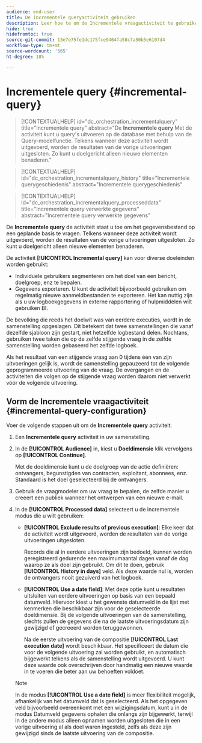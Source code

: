```yaml
---
audience: end-user
title: De incrementele queryactiviteit gebruiken
description: Leer hoe te om de Incrementele vraagactiviteit te gebruiken
hide: true
hidefromtoc: true
source-git-commit: 13e7e75fe1dc175fce9464fa58c7a50b5e6107d4
workflow-type: tm+mt
source-wordcount: '565'
ht-degree: 18%

---
```


# Incrementele query {#incremental-query}

>[!CONTEXTUALHELP]
>id="dc_orchestration_incrementalquery"
>title="Incrementele query"
>abstract="De **Incrementele query** Met de activiteit kunt u query&#39;s uitvoeren op de database met behulp van de Query-modelfunctie. Telkens wanneer deze activiteit wordt uitgevoerd, worden de resultaten van de vorige uitvoeringen uitgesloten. Zo kunt u doelgericht alleen nieuwe elementen benaderen."

>[!CONTEXTUALHELP]
>id="dc_orchestration_incrementalquery_history"
>title="Incrementele querygeschiedenis"
>abstract="Incrementele querygeschiedenis"

>[!CONTEXTUALHELP]
>id="dc_orchestration_incrementalquery_processeddata"
>title="Incrementele query verwerkte gegevens"
>abstract="Incrementele query verwerkte gegevens"

De **Incrementele query** de activiteit staat u toe om het gegevensbestand op een geplande basis te vragen. Telkens wanneer deze activiteit wordt uitgevoerd, worden de resultaten van de vorige uitvoeringen uitgesloten. Zo kunt u doelgericht alleen nieuwe elementen benaderen.

De activiteit **[!UICONTROL Incremental query]** kan voor diverse doeleinden worden gebruikt:

* Individuele gebruikers segmenteren om het doel van een bericht, doelgroep, enz te bepalen.
* Gegevens exporteren. U kunt de activiteit bijvoorbeeld gebruiken om regelmatig nieuwe aanmeldbestanden te exporteren. Het kan nuttig zijn als u uw logboekgegevens in externe rapportering of hulpmiddelen wilt gebruiken BI.

De bevolking die reeds het doelwit was van eerdere executies, wordt in de samenstelling opgeslagen. Dit betekent dat twee samenstellingen die vanaf dezelfde sjabloon zijn gestart, niet hetzelfde logbestand delen. Nochtans, gebruiken twee taken die op de zelfde stijgende vraag in de zelfde samenstelling worden gebaseerd het zelfde logboek.

Als het resultaat van een stijgende vraag aan 0 tijdens één van zijn uitvoeringen gelijk is, wordt de samenstelling gepauzeerd tot de volgende geprogrammeerde uitvoering van de vraag. De overgangen en de activiteiten die volgen op de stijgende vraag worden daarom niet verwerkt vóór de volgende uitvoering.

## Vorm de Incrementele vraagactiviteit {#incremental-query-configuration}

Voer de volgende stappen uit om de **Incrementele query** activiteit:

1. Een **Incrementele query** activiteit in uw samenstelling.

1. In de **[!UICONTROL Audience]** in, kiest u **Doeldimensie** klik vervolgens op **[!UICONTROL Continue]**.

   Met de doeldimensie kunt u de doelgroep van de actie definiëren: ontvangers, begunstigden van contracten, exploitant, abonnees, enz. Standaard is het doel geselecteerd bij de ontvangers. <!--[Learn more about targeting dimensions](../../audience/about-recipients.md#targeting-dimensions)-->

1. Gebruik de vraagmodeler om uw vraag te bepalen, de zelfde manier u creeert een publiek wanneer het ontwerpen van een nieuwe e-mail. <!--[Learn how to work with the query modeler](../../query/query-modeler-overview.md)-->

1. In de **[!UICONTROL Processed data]** selecteert u de incrementele modus die u wilt gebruiken:

   * **[!UICONTROL Exclude results of previous execution]**: Elke keer dat de activiteit wordt uitgevoerd, worden de resultaten van de vorige uitvoeringen uitgesloten.

     Records die al in eerdere uitvoeringen zijn bedoeld, kunnen worden geregistreerd gedurende een maximumaantal dagen vanaf de dag waarop ze als doel zijn gebruikt. Om dit te doen, gebruik **[!UICONTROL History in days]** veld. Als deze waarde nul is, worden de ontvangers nooit gezuiverd van het logboek.

   * **[!UICONTROL Use a date field]**: Met deze optie kunt u resultaten uitsluiten van eerdere uitvoeringen op basis van een bepaald datumveld. Hiervoor kiest u het gewenste datumveld in de lijst met kenmerken die beschikbaar zijn voor de geselecteerde doeldimensie. Bij de volgende uitvoeringen van de samenstelling, slechts zullen de gegevens die na de laatste uitvoeringsdatum zijn gewijzigd of gecreeerd worden teruggewonnen.

     Na de eerste uitvoering van de compositie **[!UICONTROL Last execution date]** wordt beschikbaar. Het specificeert de datum die voor de volgende uitvoering zal worden gebruikt, en automatisch bijgewerkt telkens als de samenstelling wordt uitgevoerd. U kunt deze waarde ook overschrijven door handmatig een nieuwe waarde in te voeren die beter aan uw behoeften voldoet.

   >[!NOTE]
   >
   >In de modus **[!UICONTROL Use a date field]** is meer flexibiliteit mogelijk, afhankelijk van het datumveld dat is geselecteerd. Als het opgegeven veld bijvoorbeeld overeenkomt met een wijzigingsdatum, kunt u in de modus Datumveld gegevens ophalen die onlangs zijn bijgewerkt, terwijl in de andere modus alleen opnamen worden uitgesloten die in een vorige uitvoering al als doel waren ingesteld, zelfs als deze zijn gewijzigd sinds de laatste uitvoering van de compositie.

<!--

## Example {#incremental-query-example}

The following example shows the configuration of a workflow which filters every week the profiles in the Adobe Campaign database that are subscribed to the Yoga Newsletter service, to send them a welcome email.

![](../assets/incremental-query-example.png)

The workflow is made up of the following elements:

* A **[!UICONTROL Scheduler]** activity, to execute the workflow every Monday at 6 am.
* An **[!UICONTROL Incremental query]** activity, which targets all of the current subscribers during the first execution, then only the new subscribers of that week during the following executions.
* An **[!UICONTROL Email delivery]** activity.
-->
